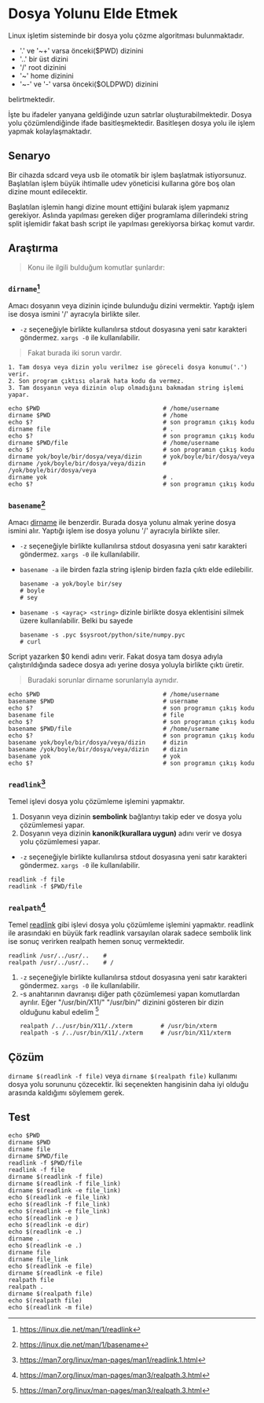 # Dosya Yolunu Elde Etmek

Linux işletim sisteminde bir dosya yolu çözme algoritması bulunmaktadır. 

- '.' ve '~+' varsa önceki($PWD) dizinini
- '..' bir üst dizini
- '/' root dizinini
- '~' home dizinini
- '~-' ve '-' varsa önceki($OLDPWD) dizinini

belirtmektedir.

İşte bu ifadeler yanyana geldiğinde uzun satırlar oluşturabilmektedir. 
Dosya yolu çözümlendiğinde ifade basitleşmektedir.
Basitleşen dosya yolu ile işlem yapmak kolaylaşmaktadır.

## Senaryo

Bir cihazda sdcard veya usb ile otomatik bir işlem başlatmak istiyorsunuz.
Başlatılan işlem büyük ihtimalle udev yöneticisi kullarına göre boş olan dizine mount edilecektir.

Başlatılan işlemin hangi dizine mount ettiğini bularak işlem yapmanız gerekiyor.
Aslında yapılması gereken diğer programlama dillerindeki string split işlemidir
fakat bash script ile yapılması gerekiyorsa birkaç komut vardır.

## Araştırma

> Konu ile ilgili bulduğum komutlar şunlardır:

### `dirname`[^1]

Amacı dosyanın veya dizinin içinde bulunduğu dizini vermektir.
Yaptığı işlem ise dosya ismini '/' ayracıyla birlikte siler.

- `-z` seçeneğiyle birlikte kullanılırsa stdout dosyasına
yeni satır karakteri göndermez. `xargs -0` ile kullanılabilir.

> Fakat burada iki sorun vardır.

    1. Tam dosya veya dizin yolu verilmez ise göreceli dosya konumu('.') verir.
    2. Son program çıktısı olarak hata kodu da vermez.
    3. Tam dosyanın veya dizinin olup olmadığını bakmadan string işlemi yapar.

``` shell
echo $PWD                                   # /home/username
dirname $PWD                                # /home
echo $?                                     # son programın çıkış kodu
dirname file                                # .
echo $?                                     # son programın çıkış kodu
dirname $PWD/file                           # /home/username
echo $?                                     # son programın çıkış kodu
dirname yok/boyle/bir/dosya/veya/dizin      # yok/boyle/bir/dosya/veya
dirname /yok/boyle/bir/dosya/veya/dizin     # /yok/boyle/bir/dosya/veya
dirname yok                                 # .
echo $?                                     # son programın çıkış kodu
```

### `basename`[^2]

Amacı [dirname](DosyaYolu.md#dirname) ile benzerdir. Burada dosya yolunu almak yerine dosya ismini alır. 
Yaptığı işlem ise dosya yolunu '/' ayracıyla birlikte siler.

- `-z` seçeneğiyle birlikte kullanılırsa stdout dosyasına
yeni satır karakteri göndermez. `xargs -0` ile kullanılabilir.
- `basename -a` ile birden fazla string işlenip birden fazla çıktı elde edilebilir.

    ``` shell
    basename -a yok/boyle bir/sey
    # boyle
    # sey
    ```
- `basename -s <ayraç> <string>` dizinle birlikte dosya eklentisini silmek üzere kullanılabilir. Belki bu sayede

    ``` shell
    basename -s .pyc $sysroot/python/site/numpy.pyc
    # curl
    ```

Script yazarken $0 kendi adını verir. Fakat dosya tam dosya adıyla 
çalıştırıldığında sadece dosya adı yerine dosya yoluyla birlikte çıktı üretir.

> Buradaki sorunlar dirname sorunlarıyla aynıdır.

``` shell
echo $PWD                                   # /home/username
basename $PWD                               # username
echo $?                                     # son programın çıkış kodu
basename file                               # file
echo $?                                     # son programın çıkış kodu
basename $PWD/file                          # /home/username
echo $?                                     # son programın çıkış kodu
basename yok/boyle/bir/dosya/veya/dizin     # dizin
basename /yok/boyle/bir/dosya/veya/dizin    # dizin
basename yok                                # yok
echo $?                                     # son programın çıkış kodu
```

### `readlink`[^3]

Temel işlevi dosya yolu çözümleme işlemini yapmaktır.

1. Dosyanın veya dizinin **sembolink** bağlantıyı takip eder ve dosya yolu çözümlemesi yapar.
2. Dosyanın veya dizinin **kanonik(kurallara uygun)** adını verir ve dosya yolu çözümlemesi yapar.
- `-z` seçeneğiyle birlikte kullanılırsa stdout dosyasına
yeni satır karakteri göndermez. `xargs -0` ile kullanılabilir.

```shell
readlink -f file
readlink -f $PWD/file
```

### `realpath`[^4]

Temel [readlink](DosyaYolu.md#readlink) gibi işlevi dosya yolu çözümleme işlemini yapmaktır. 
readlink ile arasındaki en büyük fark readlink varsayılan olarak sadece sembolik link ise 
sonuç verirken realpath hemen sonuç vermektedir.

``` shell
readlink /usr/../usr/..    #
realpath /usr/../usr/..    # /
```
1. `-z` seçeneğiyle birlikte kullanılırsa stdout dosyasına
yeni satır karakteri göndermez. `xargs -0` ile kullanılabilir.
2. -s anahtarının davranışı diğer path çözümlemesi yapan komutlardan ayrılır.
Eğer "/usr/bin/X11/" "/usr/bin/" dizinini gösteren bir dizin olduğunu kabul edelim [^4]
    ``` shell
    realpath /../usr/bin/X11/./xterm        # /usr/bin/xterm
    realpath -s /../usr/bin/X11/./xterm     # /usr/bin/X11/xterm
    ```

## Çözüm

`dirname $(readlink -f file)` veya `dirname $(realpath file)` kullanımı dosya yolu sorununu çözecektir. 
İki seçenekten hangisinin daha iyi olduğu arasında kaldığımı söylemem gerek.

## Test

``` shell
echo $PWD
dirname $PWD
dirname file
dirname $PWD/file
readlink -f $PWD/file
readlink -f file
dirname $(readlink -f file)
dirname $(readlink -f file_link)
dirname $(readlink -e file_link)
echo $(readlink -e file_link)
echo $(readlink -f file_link)
echo $(readlink -e file_link)
echo $(readlink -e )
echo $(readlink -e dir)
echo $(readlink -e .)
dirname .
echo $(readlink -e .)
dirname file
dirname file_link
echo $(readlink -e file)
dirname $(readlink -e file)
realpath file
realpath .
dirname $(realpath file)
echo $(realpath file)
echo $(readlink -m file)
```

[^1]: <https://linux.die.net/man/1/readlink>
[^2]: <https://linux.die.net/man/1/basename>
[^3]: <https://man7.org/linux/man-pages/man1/readlink.1.html>
[^4]: <https://man7.org/linux/man-pages/man3/realpath.3.html>
